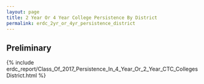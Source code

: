 ```yaml
---
layout: page
title: 2 Year Or 4 Year College Persistence By District
permalink: erdc_2yr_or_4yr_persistence_district
---
```


## Preliminary

{% include erdc_report/Class_Of_2017_Persistence_In_4_Year_Or_2_Year_CTC_CollegesDistrict.html %}



